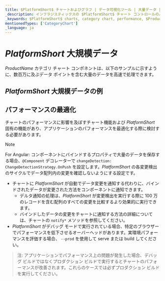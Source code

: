 ```yaml
---
title: $PlatformShort$ チャートおよびグラフ | データ可視化ツール | 大量データ | インフラジスティックス
_description: インフラジスティックスの $PlatformShort$ チャート コントロールのパフォーマンスを最適化する方法を学びます。$ProductName$ グラフのパフォーマンスを改善します!
_keywords: $PlatformShort$ charts, category chart, performance, $ProductName$, Infragistics, data binding, $PlatformShort$ チャート, カテゴリ チャート, パフォーマンス, インフラジスティックス、データ バインディング
mentionedTypes: ['CategoryChart']
_language: ja
---
```

# $PlatformShort$ 大規模データ

$ProductName$ カテゴリ チャート コンポネントは、以下のサンプルに示すように、数百万に及ぶデータ ポイントを含む大量のデータを高速で処理できます。

## $PlatformShort$ 大規模データの例

<code-view style="height: 500px" 
           data-demos-base-url="{environment:dvDemosBaseUrl}" 
           iframe-src="{environment:dvDemosBaseUrl}/charts/category-chart-high-volume" 
           alt="$PlatformShort$ 大規模データの例" 
           github-src="charts/category-chart/high-volume">
</code-view>

<div class="divider--half"></div>

## パフォーマンスの最適化

チャートのパフォーマンスに影響を及ぼすチャート機能および $PlatformShort$ 固有の機能があり、アプリケーションのパフォーマンスを最適化する際に検討する必要があります。

> [!NOTE]
> For Angular:
> コンポーネントにバインドするプロパティで大量のデータを保存する場合、`@Component` デコレーターで `changeDetection: ChangeDetectionStrategy.OnPush` を設定します。$PlatformShort$ の各変更検出のサイクルでデータ配列内の変更を確認しないようにする設定です。

* チャートに $PlatformShort$ が自動でデータ変更を通知する代わりに、バインドされたデータが変更された方法をコンポーネントに通知できます。
     * デルタ通知の処理は、$PlatformShort$ が変更検出を実行する際に 100 万のレコードを含む配列のすべての変更を比較するより効果的に実行できます。
     * バインドしたデータの変更をチャートに通知する方法の詳細については、チャートの `notify*` メソッドを参照してください。
* $PlatformShort$ がデバッグ モードで実行されている場合、特定のブラウザーでパフォーマンスを低下させるオーバーヘッドがあります。実環境パフォーマンスを評価する場合、 `--prod` を使用して serve または build してください。

> 注: アプリケーションでパフォーマンス上の問題が発生した場合、デバッグ ビルドではなくプロダクション ビルドで実行するとチャートのパフォーマンスが改善されます。これらのケースでは必ずプロダクション ビルドを実行してください。
